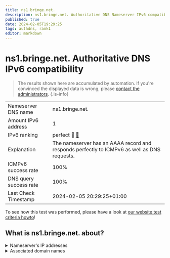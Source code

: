 ```yaml
---
title: ns1.bringe.net.
description: ns1.bringe.net. Authoritative DNS Nameserver IPv6 compatibility
published: true
date: 2024-02-05T19:29:25
tags: authdns, rank1
editor: markdown
---
```


# ns1.bringe.net. Authoritative DNS IPv6 compatibility

> The results shown here are accumulated by automation. If you're convinced the displayed data is wrong, please [contact the administrators](/howto/chat). 
{.is-info}




|   |   |
| - | - |
| Nameserver DNS name | ns1.bringe.net.
| Amount IPv6 address | 1
| IPv6 ranking | perfect :1st_place_medal: [🔗](/howto/ranking) |
| Explanation | The nameserver has an AAAA record and responds perfectly to ICMPv6 as well as DNS requests. |
| ICMPv6 success rate | 100%|
| DNS query success rate | 100% |
| Last Check Timestamp | 2024-02-05 20:29:25+01:00 |

To see how this test was performed, please have a look at [our website test criteria howto](/howto/testcriteria/authdns)!


## What is ns1.bringe.net. about?




<details>
<summary>Nameserver's IP addresses</summary>

2a06:5d00:0:1005::53

</details>



<details>
<summary>Associated domain names</summary>

www.bmbf.de

</details>
